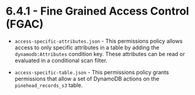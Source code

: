 # 6.4.1 - Fine Grained Access Control (FGAC)

- `access-specific-attributes.json` - This permissions policy allows access to only specific attributes in a table by adding the `dynamodb:Attributes` condition key. These attributes can be read or evaluated in a conditional scan filter.

- `access-specific-table.json` - This permissions policy grants permissions that allow a set of DynamoDB actions on the `pinehead_records_s3` table.
